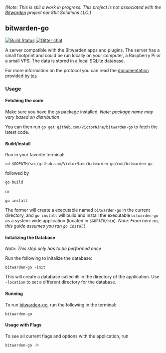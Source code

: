 *(Note: This is still a work in progress.
This project is not associated with the
[Bitwarden](https://bitwarden.com/)
project nor 8bit Solutions LLC.)*

## bitwarden-go

[![Build Status](https://travis-ci.org/VictorNine/bitwarden-go.svg?branch=master)](https://travis-ci.org/VictorNine/bitwarden-go)
[![Gitter chat](https://badges.gitter.im//bitwarden-go/Lobby.png)](https://gitter.im/bitwarden-go/Lobby "Gitter chat")


A server compatible with the Bitwarden apps and plugins. The server has a small footprint and could be run locally on your computer, a Raspberry Pi or a small VPS. The data is stored in a local SQLite database.

For more information on the protocol you can read the [documentation](https://github.com/jcs/bitwarden-ruby/blob/master/API.md) provided by [jcs](https://github.com/jcs)

### Usage
#### Fetching the code
Make sure you have the ```go``` package installed.
*Note: package name may vary based on distribution*

You can then run ```go get github.com/VictorNine/bitwarden-go``` to fetch the latest code.

#### Build/Install
Run in your favorite terminal:
```
cd $GOPATH/src/github.com/VictorNine/bitwarden-go/cmd/bitwarden-go
```
followed by
```
go build
```
or
```
go install
```
The former will create a executable named ```bitwarden-go``` in the current directory, and ```go install``` will build and install the executable ```bitwarden-go``` as a system-wide application (located in ```$GOPATH/bin```).
*Note: From here on, this guide assumes you ran ```go install```*

#### Initalizing the Database
*Note: This step only has to be performed once*

Run the following to initalize the database:
```
bitwarden-go -init
```
This will create a database called ```db``` in the directory of the application. Use `-location` to set a different directory for the database.

#### Running
To run [bitwarden-go](https://github.com/VictorNine/bitwarden-go), run the following in the terminal:
```
bitwarden-go
```

#### Usage with Flags
To see all current flags and options with the application, run
```
bitwarden-go -h
```
